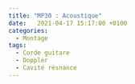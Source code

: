 ```yaml
---
title: "MP30 : Acoustique"
date:   2021-04-17 15:17:00 +0100
categories:
  - Montage
tags:
  - Corde guitare
  - Doppler
  - Cavité résnance
---
```

